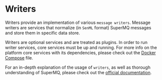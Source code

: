 # Writers

Writers provide an implementation of various `message writers`.
Message writers are services that normalize (in `SenML` format)
SuperMQ messages and store them in specific data store.

Writers are optional services and are treated as plugins. In order to
run writer services, core services must be up and running. For more info
on the platform core services with its dependencies, please check out
the [Docker Compose][compose] file.

For an in-depth explanation of the usage of `writers`, as well as thorough
understanding of SuperMQ, please check out the [official documentation][doc].

[doc]: https://docs.supermq.abstractmachines.fr
[compose]: ../docker/docker-compose.yml
